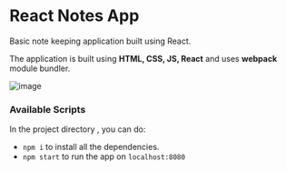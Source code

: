 # React Notes App

Basic note keeping application built using React. 

The application is built using **HTML, CSS, JS, React** and uses **webpack** module bundler.

![image](https://user-images.githubusercontent.com/37982559/180617943-83cbd230-e2db-4a5c-9886-a562cdd58e44.png)


### Available Scripts
In the project directory , you can do:

- ```npm i``` to install all the dependencies.
- ```npm start``` to run the app on ```localhost:8080```
